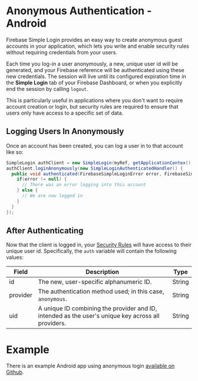 # Anonymous Authentication - Android

Firebase Simple Login provides an easy way to create anonymous guest accounts in your application, which lets you write and enable security rules without requiring credentials from your users.

Each time you log-in a user anonymously, a new, unique user id will be generated, and your Firebase reference will be authenticated using these new credentials. The session will live until its configured expiration time in the __Simple Login__ tab of your Firebase Dashboard, or when you explicitly end the session by calling `logout`.

This is particularly useful in applications where you don't want to require account creation or login, but security rules are required to ensure that users only have access to a specific set of data.


## Logging Users In Anonymously

Once an account has been created, you can log a user in to that account like so:

```java
SimpleLogin authClient = new SimpleLogin(myRef, getApplicationContex());
authClient.loginAnonymously(new SimpleLoginAuthenticatedHandler() {
  public void authenticated(FirebaseSimpleLoginError error, FirebaseSimpleLoginUser user) {
    if(error != null) {
      // There was an error logging into this account
    } else {
      // We are now logged in
    }
  }
});
```


## After Authenticating

Now that the client is logged in, your [Security Rules](https://www.firebase.com/docs/android/guide/securing-data.html) will have access to their unique user id. Specifically, the `auth` variable will contain the following values:

| Field | Description | Type |
| --- | --- | --- |
| id | The new, user-specific alphanumeric ID. | String |
| provider | The authentication method used; in this case, `anonymous`. | String |
| uid | A unique ID combining the provider and ID, intended as the user's unique key across all providers. | String |


# Example

There is an example Android app using anonymous login [available on Github](https://github.com/firebase/simple-login-demo-android).
